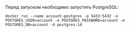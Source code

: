 Перед запуском необходимо запустить PostgreSQL:

`docker run --name account-postgres -p 5433:5432 -e POSTGRES_USER=account -e POSTGRES_PASSWORD=account -e POSTGRES_DB=account -d postgres:14`